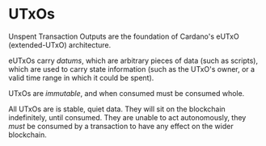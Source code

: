 UTxOs 
=====

Unspent Transaction Outputs are the foundation of Cardano's eUTxO
(extended-UTxO) architecture.

eUTxOs carry _datums_, which are arbitrary pieces of data (such as
scripts), which are used to carry state information (such as the
UTxO's owner, or a valid time range in which it could be spent). 

UTxOs are _immutable_, and when consumed must be consumed whole.

All UTxOs are is stable, quiet data. They will sit on the
blockchain indefinitely, until consumed. They are unable to act
autonomously, they _must_ be consumed by a transaction to have any
effect on the wider blockchain.
